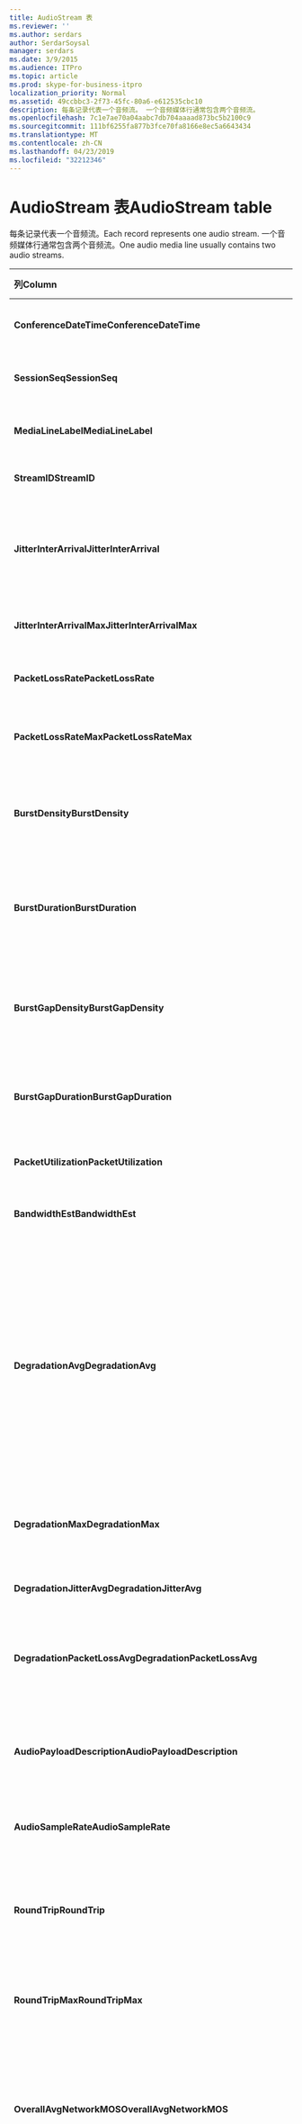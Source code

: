 ```yaml
---
title: AudioStream 表
ms.reviewer: ''
ms.author: serdars
author: SerdarSoysal
manager: serdars
ms.date: 3/9/2015
ms.audience: ITPro
ms.topic: article
ms.prod: skype-for-business-itpro
localization_priority: Normal
ms.assetid: 49ccbbc3-2f73-45fc-80a6-e612535cbc10
description: 每条记录代表一个音频流。 一个音频媒体行通常包含两个音频流。
ms.openlocfilehash: 7c1e7ae70a04aabc7db704aaaad873bc5b2100c9
ms.sourcegitcommit: 111bf6255fa877b3fce70fa8166e8ec5a6643434
ms.translationtype: MT
ms.contentlocale: zh-CN
ms.lasthandoff: 04/23/2019
ms.locfileid: "32212346"
---
```

# <a name="audiostream-table"></a><span data-ttu-id="0cbac-104">AudioStream 表</span><span class="sxs-lookup"><span data-stu-id="0cbac-104">AudioStream table</span></span>
 
<span data-ttu-id="0cbac-105">每条记录代表一个音频流。</span><span class="sxs-lookup"><span data-stu-id="0cbac-105">Each record represents one audio stream.</span></span> <span data-ttu-id="0cbac-106">一个音频媒体行通常包含两个音频流。</span><span class="sxs-lookup"><span data-stu-id="0cbac-106">One audio media line usually contains two audio streams.</span></span>
  
|<span data-ttu-id="0cbac-107">列</span><span class="sxs-lookup"><span data-stu-id="0cbac-107">Column</span></span>|<span data-ttu-id="0cbac-108">数据类型</span><span class="sxs-lookup"><span data-stu-id="0cbac-108">Data Type</span></span>|<span data-ttu-id="0cbac-109">键/索引</span><span class="sxs-lookup"><span data-stu-id="0cbac-109">Key/Index</span></span>|<span data-ttu-id="0cbac-110">详细信息</span><span class="sxs-lookup"><span data-stu-id="0cbac-110">Details</span></span>|
|:-----|:-----|:-----|:-----|
|<span data-ttu-id="0cbac-111">**ConferenceDateTime**</span><span class="sxs-lookup"><span data-stu-id="0cbac-111">**ConferenceDateTime**</span></span> <br/> |<span data-ttu-id="0cbac-112">datetime</span><span class="sxs-lookup"><span data-stu-id="0cbac-112">datetime</span></span>  <br/> |<span data-ttu-id="0cbac-113">Primary</span><span class="sxs-lookup"><span data-stu-id="0cbac-113">Primary</span></span>  <br/> |<span data-ttu-id="0cbac-114">引用[自 MediaLine table](medialine-0.md)。</span><span class="sxs-lookup"><span data-stu-id="0cbac-114">Referenced from the [MediaLine table](medialine-0.md).</span></span>  <br/> |
|<span data-ttu-id="0cbac-115">**SessionSeq**</span><span class="sxs-lookup"><span data-stu-id="0cbac-115">**SessionSeq**</span></span> <br/> |<span data-ttu-id="0cbac-116">int</span><span class="sxs-lookup"><span data-stu-id="0cbac-116">int</span></span>  <br/> |<span data-ttu-id="0cbac-117">Primary</span><span class="sxs-lookup"><span data-stu-id="0cbac-117">Primary</span></span>  <br/> |<span data-ttu-id="0cbac-118">引用[自 MediaLine table](medialine-0.md)。</span><span class="sxs-lookup"><span data-stu-id="0cbac-118">Referenced from the [MediaLine table](medialine-0.md).</span></span>  <br/> |
|<span data-ttu-id="0cbac-119">**MediaLineLabel**</span><span class="sxs-lookup"><span data-stu-id="0cbac-119">**MediaLineLabel**</span></span> <br/> |<span data-ttu-id="0cbac-120">tinyint</span><span class="sxs-lookup"><span data-stu-id="0cbac-120">tinyint</span></span>  <br/> |<span data-ttu-id="0cbac-121">Primary</span><span class="sxs-lookup"><span data-stu-id="0cbac-121">Primary</span></span>  <br/> |<span data-ttu-id="0cbac-122">引用[自 MediaLine table](medialine-0.md)。</span><span class="sxs-lookup"><span data-stu-id="0cbac-122">Referenced from the [MediaLine table](medialine-0.md).</span></span>  <br/> |
|<span data-ttu-id="0cbac-123">**StreamID**</span><span class="sxs-lookup"><span data-stu-id="0cbac-123">**StreamID**</span></span> <br/> |<span data-ttu-id="0cbac-124">int</span><span class="sxs-lookup"><span data-stu-id="0cbac-124">int</span></span>  <br/> |<span data-ttu-id="0cbac-125">Primary</span><span class="sxs-lookup"><span data-stu-id="0cbac-125">Primary</span></span>  <br/> |<span data-ttu-id="0cbac-126">媒体行中的唯一 ID。</span><span class="sxs-lookup"><span data-stu-id="0cbac-126">Unique ID within a media line.</span></span>  <br/> |
|<span data-ttu-id="0cbac-127">**JitterInterArrival**</span><span class="sxs-lookup"><span data-stu-id="0cbac-127">**JitterInterArrival**</span></span> <br/> |<span data-ttu-id="0cbac-128">int</span><span class="sxs-lookup"><span data-stu-id="0cbac-128">int</span></span>  <br/> | <br/> |<span data-ttu-id="0cbac-129">实时控制协议 (RTCP) 统计信息中的平均网络抖动。</span><span class="sxs-lookup"><span data-stu-id="0cbac-129">Average network jitter from Real Time Control Protocol (RTCP) statistics.</span></span>  <br/> |
|<span data-ttu-id="0cbac-130">**JitterInterArrivalMax**</span><span class="sxs-lookup"><span data-stu-id="0cbac-130">**JitterInterArrivalMax**</span></span> <br/> |<span data-ttu-id="0cbac-131">int</span><span class="sxs-lookup"><span data-stu-id="0cbac-131">int</span></span>  <br/> | <br/> |<span data-ttu-id="0cbac-132">呼叫期间的最大网络抖动。</span><span class="sxs-lookup"><span data-stu-id="0cbac-132">Maximum network jitter during the call.</span></span>  <br/> |
|<span data-ttu-id="0cbac-133">**PacketLossRate**</span><span class="sxs-lookup"><span data-stu-id="0cbac-133">**PacketLossRate**</span></span> <br/> |<span data-ttu-id="0cbac-134">decimal(5,4)</span><span class="sxs-lookup"><span data-stu-id="0cbac-134">decimal(5,4)</span></span>  <br/> | <br/> |<span data-ttu-id="0cbac-135">呼叫期间的平均数据包丢失率。</span><span class="sxs-lookup"><span data-stu-id="0cbac-135">Average packet loss rate during the call.</span></span>  <br/> |
|<span data-ttu-id="0cbac-136">**PacketLossRateMax**</span><span class="sxs-lookup"><span data-stu-id="0cbac-136">**PacketLossRateMax**</span></span> <br/> |<span data-ttu-id="0cbac-137">decimal(5,4)</span><span class="sxs-lookup"><span data-stu-id="0cbac-137">decimal(5,4)</span></span>  <br/> | <br/> |<span data-ttu-id="0cbac-138">呼叫期间观测到的最大的数据包丢失。</span><span class="sxs-lookup"><span data-stu-id="0cbac-138">Maximum packet loss observed during the call.</span></span>  <br/> |
|<span data-ttu-id="0cbac-139">**BurstDensity**</span><span class="sxs-lookup"><span data-stu-id="0cbac-139">**BurstDensity**</span></span> <br/> |<span data-ttu-id="0cbac-140">decimal(9,4)</span><span class="sxs-lookup"><span data-stu-id="0cbac-140">decimal(9,4)</span></span>  <br/> | <br/> |<span data-ttu-id="0cbac-141">在呼叫过程中出现间歇的数据包丢失的平均密度。</span><span class="sxs-lookup"><span data-stu-id="0cbac-141">Average density of packet Loss during bursts of losses during the call.</span></span>  <br/> |
|<span data-ttu-id="0cbac-142">**BurstDuration**</span><span class="sxs-lookup"><span data-stu-id="0cbac-142">**BurstDuration**</span></span> <br/> |<span data-ttu-id="0cbac-143">int</span><span class="sxs-lookup"><span data-stu-id="0cbac-143">int</span></span>  <br/> | <br/> |<span data-ttu-id="0cbac-144">在呼叫过程中出现间歇的数据包丢失的平均持续时间。</span><span class="sxs-lookup"><span data-stu-id="0cbac-144">Average duration of packet loss during bursts of losses during the call.</span></span>  <br/> |
|<span data-ttu-id="0cbac-145">**BurstGapDensity**</span><span class="sxs-lookup"><span data-stu-id="0cbac-145">**BurstGapDensity**</span></span> <br/> |<span data-ttu-id="0cbac-146">decimal(9,4)</span><span class="sxs-lookup"><span data-stu-id="0cbac-146">decimal(9,4)</span></span>  <br/> | <br/> |<span data-ttu-id="0cbac-147">间歇的数据包丢失之间出现间隙期间数据包丢失的平均密度。</span><span class="sxs-lookup"><span data-stu-id="0cbac-147">Average density of packet loss during gaps between bursts of packet loss.</span></span>  <br/> |
|<span data-ttu-id="0cbac-148">**BurstGapDuration**</span><span class="sxs-lookup"><span data-stu-id="0cbac-148">**BurstGapDuration**</span></span> <br/> |<span data-ttu-id="0cbac-149">int</span><span class="sxs-lookup"><span data-stu-id="0cbac-149">int</span></span>  <br/> | <br/> |<span data-ttu-id="0cbac-150">间歇的数据包丢失之间出现间隙的平均持续时间。</span><span class="sxs-lookup"><span data-stu-id="0cbac-150">Average duration of gaps between bursts of packet loss.</span></span>  <br/> |
|<span data-ttu-id="0cbac-151">**PacketUtilization**</span><span class="sxs-lookup"><span data-stu-id="0cbac-151">**PacketUtilization**</span></span> <br/> |<span data-ttu-id="0cbac-152">Int</span><span class="sxs-lookup"><span data-stu-id="0cbac-152">Int</span></span>  <br/> | <br/> |<span data-ttu-id="0cbac-153">音频流的数据包计数。</span><span class="sxs-lookup"><span data-stu-id="0cbac-153">Packet count for the audio stream.</span></span>  <br/> |
|<span data-ttu-id="0cbac-154">**BandwidthEst**</span><span class="sxs-lookup"><span data-stu-id="0cbac-154">**BandwidthEst**</span></span> <br/> |<span data-ttu-id="0cbac-155">Int</span><span class="sxs-lookup"><span data-stu-id="0cbac-155">Int</span></span>  <br/> | <br/> |<span data-ttu-id="0cbac-156">音频流的带宽预估。</span><span class="sxs-lookup"><span data-stu-id="0cbac-156">Bandwidth estimates for the audio stream.</span></span>  <br/> |
|<span data-ttu-id="0cbac-157">**DegradationAvg**</span><span class="sxs-lookup"><span data-stu-id="0cbac-157">**DegradationAvg**</span></span> <br/> |<span data-ttu-id="0cbac-158">decimal(3,2)</span><span class="sxs-lookup"><span data-stu-id="0cbac-158">decimal(3,2)</span></span>  <br/> | <br/> |<span data-ttu-id="0cbac-159">用于整个呼叫的网络 MOS 性能降低。</span><span class="sxs-lookup"><span data-stu-id="0cbac-159">Network MOS Degradation for the whole call.</span></span> <span data-ttu-id="0cbac-160">范围是 0.0 为 5.0。</span><span class="sxs-lookup"><span data-stu-id="0cbac-160">Range is 0.0 to 5.0.</span></span> <span data-ttu-id="0cbac-161">此指标显示网络 MOS 减少由于抖动和丢包的量。</span><span class="sxs-lookup"><span data-stu-id="0cbac-161">This metric shows the amount the Network MOS was reduced because of jitter and packet loss.</span></span> <span data-ttu-id="0cbac-162">可接受的质量，它应小于 0.5。</span><span class="sxs-lookup"><span data-stu-id="0cbac-162">For acceptable quality it should less than 0.5.</span></span>  <br/> |
|<span data-ttu-id="0cbac-163">**DegradationMax**</span><span class="sxs-lookup"><span data-stu-id="0cbac-163">**DegradationMax**</span></span> <br/> |<span data-ttu-id="0cbac-164">decimal(3,2)</span><span class="sxs-lookup"><span data-stu-id="0cbac-164">decimal(3,2)</span></span>  <br/> | <br/> |<span data-ttu-id="0cbac-165">呼叫期间的最大网络 MOS 性能降低。</span><span class="sxs-lookup"><span data-stu-id="0cbac-165">Maximum Network MOS degradation during the call.</span></span>  <br/> |
|<span data-ttu-id="0cbac-166">**DegradationJitterAvg**</span><span class="sxs-lookup"><span data-stu-id="0cbac-166">**DegradationJitterAvg**</span></span> <br/> |<span data-ttu-id="0cbac-167">decimal(3,2)</span><span class="sxs-lookup"><span data-stu-id="0cbac-167">decimal(3,2)</span></span>  <br/> | <br/> |<span data-ttu-id="0cbac-168">抖动导致的网络 MOS 性能降低。</span><span class="sxs-lookup"><span data-stu-id="0cbac-168">Network MOS degradation caused by jitter.</span></span>  <br/> |
|<span data-ttu-id="0cbac-169">**DegradationPacketLossAvg**</span><span class="sxs-lookup"><span data-stu-id="0cbac-169">**DegradationPacketLossAvg**</span></span> <br/> |<span data-ttu-id="0cbac-170">decimal(3,2)</span><span class="sxs-lookup"><span data-stu-id="0cbac-170">decimal(3,2)</span></span>  <br/> | <br/> |<span data-ttu-id="0cbac-171">数据包丢失导致的网络 MOS 性能降低。</span><span class="sxs-lookup"><span data-stu-id="0cbac-171">Network MOS degradation caused by packet loss.</span></span>  <br/> |
|<span data-ttu-id="0cbac-172">**AudioPayloadDescription**</span><span class="sxs-lookup"><span data-stu-id="0cbac-172">**AudioPayloadDescription**</span></span> <br/> |<span data-ttu-id="0cbac-173">int</span><span class="sxs-lookup"><span data-stu-id="0cbac-173">int</span></span>  <br/> |<span data-ttu-id="0cbac-174">外</span><span class="sxs-lookup"><span data-stu-id="0cbac-174">Foreign</span></span>  <br/> |<span data-ttu-id="0cbac-175">音频编解码器用于呼叫，引用自 PayloadDescription 表。</span><span class="sxs-lookup"><span data-stu-id="0cbac-175">The audio Codec used for the call, referenced from PayloadDescription Table.</span></span>  <br/> |
|<span data-ttu-id="0cbac-176">**AudioSampleRate**</span><span class="sxs-lookup"><span data-stu-id="0cbac-176">**AudioSampleRate**</span></span> <br/> |<span data-ttu-id="0cbac-177">int</span><span class="sxs-lookup"><span data-stu-id="0cbac-177">int</span></span>  <br/> | <br/> |<span data-ttu-id="0cbac-178">音频流的采样率。</span><span class="sxs-lookup"><span data-stu-id="0cbac-178">Sampling rate for the audio stream.</span></span>  <br/> |
|<span data-ttu-id="0cbac-179">**RoundTrip**</span><span class="sxs-lookup"><span data-stu-id="0cbac-179">**RoundTrip**</span></span> <br/> |<span data-ttu-id="0cbac-180">int</span><span class="sxs-lookup"><span data-stu-id="0cbac-180">int</span></span>  <br/> | <br/> |<span data-ttu-id="0cbac-181">RTCP 统计信息中的来回行程时间。</span><span class="sxs-lookup"><span data-stu-id="0cbac-181">Round trip time from RTCP statistics.</span></span> <span data-ttu-id="0cbac-182">可接受的质量应小于为 100 毫秒。</span><span class="sxs-lookup"><span data-stu-id="0cbac-182">For acceptable quality this should be less than 100ms.</span></span>  <br/> |
|<span data-ttu-id="0cbac-183">**RoundTripMax**</span><span class="sxs-lookup"><span data-stu-id="0cbac-183">**RoundTripMax**</span></span> <br/> |<span data-ttu-id="0cbac-184">int</span><span class="sxs-lookup"><span data-stu-id="0cbac-184">int</span></span>  <br/> | <br/> |<span data-ttu-id="0cbac-185">音频流的最大来回行程时间。</span><span class="sxs-lookup"><span data-stu-id="0cbac-185">Maximum round trip time for the audio stream.</span></span>  <br/> |
|<span data-ttu-id="0cbac-186">**OverallAvgNetworkMOS**</span><span class="sxs-lookup"><span data-stu-id="0cbac-186">**OverallAvgNetworkMOS**</span></span> <br/> |<span data-ttu-id="0cbac-187">decimal(3,2)</span><span class="sxs-lookup"><span data-stu-id="0cbac-187">decimal(3,2)</span></span>  <br/> | <br/> |<span data-ttu-id="0cbac-188">平均宽带网络 MOS，呼叫。</span><span class="sxs-lookup"><span data-stu-id="0cbac-188">Average wideband Network MOS for the call.</span></span> <span data-ttu-id="0cbac-189">此指标取决于数据包丢失、 抖动和编解码器。</span><span class="sxs-lookup"><span data-stu-id="0cbac-189">This metric depends on the packet loss, jitter, and codec used.</span></span> <span data-ttu-id="0cbac-190">范围为 [1.0 5.0]。</span><span class="sxs-lookup"><span data-stu-id="0cbac-190">Range is [1.0 to 5.0].</span></span>  <br/> |
|<span data-ttu-id="0cbac-191">**OverallMinNetworkMOS**</span><span class="sxs-lookup"><span data-stu-id="0cbac-191">**OverallMinNetworkMOS**</span></span> <br/> |<span data-ttu-id="0cbac-192">decimal(3,2)</span><span class="sxs-lookup"><span data-stu-id="0cbac-192">decimal(3,2)</span></span>  <br/> | <br/> |<span data-ttu-id="0cbac-193">最小宽带网络 MOS，呼叫。</span><span class="sxs-lookup"><span data-stu-id="0cbac-193">The minimum wideband Network MOS for the call.</span></span>  <br/> |
|<span data-ttu-id="0cbac-194">**SendListenMOS**</span><span class="sxs-lookup"><span data-stu-id="0cbac-194">**SendListenMOS**</span></span> <br/> |<span data-ttu-id="0cbac-195">decimal(3,2)</span><span class="sxs-lookup"><span data-stu-id="0cbac-195">decimal(3,2)</span></span>  <br/> | <br/> |<span data-ttu-id="0cbac-196">平均预测的宽带倾听 MOS 得分音频发送，包括语音级别、 噪音级别和捕获设备特征。</span><span class="sxs-lookup"><span data-stu-id="0cbac-196">The average predicted wideband Listening MOS score for audio sent, including speech level, noise level and capture device characteristics.</span></span>  <br/> |
|<span data-ttu-id="0cbac-197">**SendListenMOSMin**</span><span class="sxs-lookup"><span data-stu-id="0cbac-197">**SendListenMOSMin**</span></span> <br/> |<span data-ttu-id="0cbac-198">decimal(3,2)</span><span class="sxs-lookup"><span data-stu-id="0cbac-198">decimal(3,2)</span></span>  <br/> | <br/> |<span data-ttu-id="0cbac-199">呼叫最小 SendListenMOS。</span><span class="sxs-lookup"><span data-stu-id="0cbac-199">The minimum SendListenMOS for the call.</span></span>  <br/> |
|<span data-ttu-id="0cbac-200">**RecvListenMOS**</span><span class="sxs-lookup"><span data-stu-id="0cbac-200">**RecvListenMOS**</span></span> <br/> |<span data-ttu-id="0cbac-201">decimal(3,2)</span><span class="sxs-lookup"><span data-stu-id="0cbac-201">decimal(3,2)</span></span>  <br/> | <br/> |<span data-ttu-id="0cbac-202">从网络包括语音级别、 噪音级别、 编解码器、 网络条件和捕获设备特征接收音频的平均预测的宽带倾听 MOS 得分。</span><span class="sxs-lookup"><span data-stu-id="0cbac-202">The average predicted wideband Listening MOS score for audio received from the network including speech level, noise level, codec, network conditions and capture device characteristics.</span></span>  <br/> |
|<span data-ttu-id="0cbac-203">**RecvListenMOSMin**</span><span class="sxs-lookup"><span data-stu-id="0cbac-203">**RecvListenMOSMin**</span></span> <br/> |<span data-ttu-id="0cbac-204">decimal(3,2)</span><span class="sxs-lookup"><span data-stu-id="0cbac-204">decimal(3,2)</span></span>  <br/> | <br/> |<span data-ttu-id="0cbac-205">呼叫最小 RecvListenMOS。</span><span class="sxs-lookup"><span data-stu-id="0cbac-205">The minimum RecvListenMOS for the call.</span></span>  <br/> |
|<span data-ttu-id="0cbac-206">**AudioFECUsed**</span><span class="sxs-lookup"><span data-stu-id="0cbac-206">**AudioFECUsed**</span></span> <br/> |<span data-ttu-id="0cbac-207">bit</span><span class="sxs-lookup"><span data-stu-id="0cbac-207">bit</span></span>  <br/> ||<span data-ttu-id="0cbac-208">标志指示音频 FEC 已用于呼叫。</span><span class="sxs-lookup"><span data-stu-id="0cbac-208">Flag indicating if audio FEC was used for the call.</span></span>  <br/> |
|<span data-ttu-id="0cbac-209">**RatioConcealedSamplesAvg**</span><span class="sxs-lookup"><span data-stu-id="0cbac-209">**RatioConcealedSamplesAvg**</span></span> <br/> |<span data-ttu-id="0cbac-210">decimal(5,2)</span><span class="sxs-lookup"><span data-stu-id="0cbac-210">decimal(5,2)</span></span>  <br/> ||<span data-ttu-id="0cbac-211">生成的典型示例音频样本隐藏样本数的平均比率。</span><span class="sxs-lookup"><span data-stu-id="0cbac-211">Average ratio of concealed samples generated by audio healing to typical samples.</span></span>  <br/> |
|<span data-ttu-id="0cbac-212">**RatioStretchedSamplesAvg**</span><span class="sxs-lookup"><span data-stu-id="0cbac-212">**RatioStretchedSamplesAvg**</span></span> <br/> |<span data-ttu-id="0cbac-213">decimal(5,2)</span><span class="sxs-lookup"><span data-stu-id="0cbac-213">decimal(5,2)</span></span>  <br/> ||<span data-ttu-id="0cbac-214">通过典型示例的音频修复生成的拉伸样本数的平均比率。</span><span class="sxs-lookup"><span data-stu-id="0cbac-214">Average ratio of stretched samples generated by audio healing to typical samples.</span></span>  <br/> |
|<span data-ttu-id="0cbac-215">**RatioCompressedSamplesAvg**</span><span class="sxs-lookup"><span data-stu-id="0cbac-215">**RatioCompressedSamplesAvg**</span></span> <br/> |<span data-ttu-id="0cbac-216">decimal(5,2)</span><span class="sxs-lookup"><span data-stu-id="0cbac-216">decimal(5,2)</span></span>  <br/> ||<span data-ttu-id="0cbac-217">生成的典型示例的音频修复的压缩样本数的平均比率。</span><span class="sxs-lookup"><span data-stu-id="0cbac-217">Average ratio of compressed samples generated by audio healing to typical samples.</span></span>  <br/> |
|<span data-ttu-id="0cbac-218">**入站**</span><span class="sxs-lookup"><span data-stu-id="0cbac-218">**Inbound**</span></span> <br/> |<span data-ttu-id="0cbac-219">bit</span><span class="sxs-lookup"><span data-stu-id="0cbac-219">bit</span></span>  <br/> | <br/> |<span data-ttu-id="0cbac-220">已收到接收端的流数据。</span><span class="sxs-lookup"><span data-stu-id="0cbac-220">Stream data on receiver side is received.</span></span>  <br/> |
|<span data-ttu-id="0cbac-221">**出站**</span><span class="sxs-lookup"><span data-stu-id="0cbac-221">**Outbound**</span></span> <br/> |<span data-ttu-id="0cbac-222">bit</span><span class="sxs-lookup"><span data-stu-id="0cbac-222">bit</span></span>  <br/> | <br/> |<span data-ttu-id="0cbac-223">已收到发送端的流数据。</span><span class="sxs-lookup"><span data-stu-id="0cbac-223">Stream data on sender side is received.</span></span>  <br/> |
|<span data-ttu-id="0cbac-224">**SenderIsCallerPAI**</span><span class="sxs-lookup"><span data-stu-id="0cbac-224">**SenderIsCallerPAI**</span></span> <br/> |<span data-ttu-id="0cbac-225">bit</span><span class="sxs-lookup"><span data-stu-id="0cbac-225">bit</span></span>  <br/> | <br/> |<span data-ttu-id="0cbac-226">1 表示流方向从呼叫者到被叫方。</span><span class="sxs-lookup"><span data-stu-id="0cbac-226">1 means the stream direction is from the caller to the callee.</span></span>  <br/> <span data-ttu-id="0cbac-227">0 表示流方向从被叫方到呼叫者。</span><span class="sxs-lookup"><span data-stu-id="0cbac-227">0 means the stream direction is from the callee to the caller.</span></span>  <br/> |
|<span data-ttu-id="0cbac-228">**JitterInterArrivalSD**</span><span class="sxs-lookup"><span data-stu-id="0cbac-228">**JitterInterArrivalSD**</span></span> <br/> |<span data-ttu-id="0cbac-229">float</span><span class="sxs-lookup"><span data-stu-id="0cbac-229">float</span></span>  <br/> ||<span data-ttu-id="0cbac-230">抖动到达时间的标准偏差。</span><span class="sxs-lookup"><span data-stu-id="0cbac-230">Standard deviation for jitter arrival times.</span></span>  <br/> <span data-ttu-id="0cbac-231">此列是在 Microsoft Lync Server 2013 中引入的。</span><span class="sxs-lookup"><span data-stu-id="0cbac-231">This column was introduced in Microsoft Lync Server 2013.</span></span>  <br/> |
|<span data-ttu-id="0cbac-232">**ConcealRatioMax**</span><span class="sxs-lookup"><span data-stu-id="0cbac-232">**ConcealRatioMax**</span></span> <br/> |<span data-ttu-id="0cbac-233">float</span><span class="sxs-lookup"><span data-stu-id="0cbac-233">float</span></span>  <br/> ||<span data-ttu-id="0cbac-234">修复程序隐藏的数据包的最大比率。</span><span class="sxs-lookup"><span data-stu-id="0cbac-234">Maximum ratio of packets concealed by the healer.</span></span>  <br/> <span data-ttu-id="0cbac-235">此列是在 Microsoft Lync Server 2013 中引入的。</span><span class="sxs-lookup"><span data-stu-id="0cbac-235">This column was introduced in Microsoft Lync Server 2013.</span></span>  <br/> |
|<span data-ttu-id="0cbac-236">**ConcealRatioSD**</span><span class="sxs-lookup"><span data-stu-id="0cbac-236">**ConcealRatioSD**</span></span> <br/> |<span data-ttu-id="0cbac-237">float</span><span class="sxs-lookup"><span data-stu-id="0cbac-237">float</span></span>  <br/> ||<span data-ttu-id="0cbac-238">修复程序隐藏的数据包的比率的标准偏差。</span><span class="sxs-lookup"><span data-stu-id="0cbac-238">Standard deviation for the ratio of packets concealed by the healer.</span></span>  <br/> <span data-ttu-id="0cbac-239">此列是在 Microsoft Lync Server 2013 中引入的。</span><span class="sxs-lookup"><span data-stu-id="0cbac-239">This column was introduced in Microsoft Lync Server 2013.</span></span>  <br/> |
|<span data-ttu-id="0cbac-240">**HealerPacketDropRatio**</span><span class="sxs-lookup"><span data-stu-id="0cbac-240">**HealerPacketDropRatio**</span></span> <br/> |<span data-ttu-id="0cbac-241">float</span><span class="sxs-lookup"><span data-stu-id="0cbac-241">float</span></span>  <br/> ||<span data-ttu-id="0cbac-242">收到的数据包的总数比较修复程序丢弃的数据包的比率。</span><span class="sxs-lookup"><span data-stu-id="0cbac-242">Ratio of packets dropped by the healer compared to the total number of packets received.</span></span>  <br/> <span data-ttu-id="0cbac-243">此列是在 Microsoft Lync Server 2013 中引入的。</span><span class="sxs-lookup"><span data-stu-id="0cbac-243">This column was introduced in Microsoft Lync Server 2013.</span></span>  <br/> |
|<span data-ttu-id="0cbac-244">**HealerFECPacketUsedRatio**</span><span class="sxs-lookup"><span data-stu-id="0cbac-244">**HealerFECPacketUsedRatio**</span></span> <br/> |<span data-ttu-id="0cbac-245">float</span><span class="sxs-lookup"><span data-stu-id="0cbac-245">float</span></span>  <br/> ||<span data-ttu-id="0cbac-246">使用前向纠错数据包与收到的数据包的总数的比率。</span><span class="sxs-lookup"><span data-stu-id="0cbac-246">Ratio of used forward error correction packets compared to the total number of packets received.</span></span>  <br/> <span data-ttu-id="0cbac-247">此列是在 Microsoft Lync Server 2013 中引入的。</span><span class="sxs-lookup"><span data-stu-id="0cbac-247">This column was introduced in Microsoft Lync Server 2013.</span></span>  <br/> |
|<span data-ttu-id="0cbac-248">**MaxCompressedSamples**</span><span class="sxs-lookup"><span data-stu-id="0cbac-248">**MaxCompressedSamples**</span></span> <br/> |<span data-ttu-id="0cbac-249">float</span><span class="sxs-lookup"><span data-stu-id="0cbac-249">float</span></span>  <br/> ||<span data-ttu-id="0cbac-250">修复程序压缩的音频数据包的最大数量。</span><span class="sxs-lookup"><span data-stu-id="0cbac-250">Maximum number of audio packets that were compressed by the healer.</span></span>  <br/> <span data-ttu-id="0cbac-251">此列是在 Microsoft Lync Server 2013 中引入的。</span><span class="sxs-lookup"><span data-stu-id="0cbac-251">This column was introduced in Microsoft Lync Server 2013.</span></span>  <br/> |
|<span data-ttu-id="0cbac-252">**LossCongestionPercent**</span><span class="sxs-lookup"><span data-stu-id="0cbac-252">**LossCongestionPercent**</span></span> <br/> |<span data-ttu-id="0cbac-253">float</span><span class="sxs-lookup"><span data-stu-id="0cbac-253">float</span></span>  <br/> ||<span data-ttu-id="0cbac-254">指示呼叫处于损耗拥塞状态的时间的时间的百分比。</span><span class="sxs-lookup"><span data-stu-id="0cbac-254">Indicates the percentage of the time when the call was in a loss congestion state.</span></span>  <br/> <span data-ttu-id="0cbac-255">此列是在 Microsoft Lync Server 2013 中引入的。</span><span class="sxs-lookup"><span data-stu-id="0cbac-255">This column was introduced in Microsoft Lync Server 2013.</span></span>  <br/> |
|<span data-ttu-id="0cbac-256">**DelayCongestionPercent**</span><span class="sxs-lookup"><span data-stu-id="0cbac-256">**DelayCongestionPercent**</span></span> <br/> |<span data-ttu-id="0cbac-257">float</span><span class="sxs-lookup"><span data-stu-id="0cbac-257">float</span></span>  <br/> ||<span data-ttu-id="0cbac-258">指示在此期间导致出现拥塞的网络数据包延迟到达的呼叫的百分比。</span><span class="sxs-lookup"><span data-stu-id="0cbac-258">Indicates the percentage of the call during which congestion was caused by the delayed arrival of network packets.</span></span>  <br/> <span data-ttu-id="0cbac-259">此列是在 Microsoft Lync Server 2013 中引入的。</span><span class="sxs-lookup"><span data-stu-id="0cbac-259">This column was introduced in Microsoft Lync Server 2013.</span></span>  <br/> |
|<span data-ttu-id="0cbac-260">**ContentionDetectedPercent**</span><span class="sxs-lookup"><span data-stu-id="0cbac-260">**ContentionDetectedPercent**</span></span> <br/> |<span data-ttu-id="0cbac-261">float</span><span class="sxs-lookup"><span data-stu-id="0cbac-261">float</span></span>  <br/> ||<span data-ttu-id="0cbac-262">指示呼叫被竞争时网络资源的时间的百分比。</span><span class="sxs-lookup"><span data-stu-id="0cbac-262">Indicates the percentage of the time when the call was competing for network resources.</span></span>  <br/> <span data-ttu-id="0cbac-263">此列是在 Microsoft Lync Server 2013 中引入的。</span><span class="sxs-lookup"><span data-stu-id="0cbac-263">This column was introduced in Microsoft Lync Server 2013.</span></span>  <br/> |
|<span data-ttu-id="0cbac-264">**BandwidthEstMin**</span><span class="sxs-lookup"><span data-stu-id="0cbac-264">**BandwidthEstMin**</span></span> <br/> |<span data-ttu-id="0cbac-265">int</span><span class="sxs-lookup"><span data-stu-id="0cbac-265">int</span></span>  <br/> ||<span data-ttu-id="0cbac-266">呼叫期间度量的最小带宽估计量。</span><span class="sxs-lookup"><span data-stu-id="0cbac-266">Minimum amount of bandwidth estimation measured during the call.</span></span>  <br/> <span data-ttu-id="0cbac-267">此列是在 Microsoft Lync Server 2013 中引入的。</span><span class="sxs-lookup"><span data-stu-id="0cbac-267">This column was introduced in Microsoft Lync Server 2013.</span></span>  <br/> |
|<span data-ttu-id="0cbac-268">**BandwidthEstMax**</span><span class="sxs-lookup"><span data-stu-id="0cbac-268">**BandwidthEstMax**</span></span> <br/> |<span data-ttu-id="0cbac-269">int</span><span class="sxs-lookup"><span data-stu-id="0cbac-269">int</span></span>  <br/> ||<span data-ttu-id="0cbac-270">呼叫期间度量的最大带宽估计量。</span><span class="sxs-lookup"><span data-stu-id="0cbac-270">Maximum amount of bandwidth estimation measured during the call.</span></span>  <br/> <span data-ttu-id="0cbac-271">此列是在 Microsoft Lync Server 2013 中引入的。</span><span class="sxs-lookup"><span data-stu-id="0cbac-271">This column was introduced in Microsoft Lync Server 2013.</span></span>  <br/> |
|<span data-ttu-id="0cbac-272">**BandwidthEstStdDev**</span><span class="sxs-lookup"><span data-stu-id="0cbac-272">**BandwidthEstStdDev**</span></span> <br/> |<span data-ttu-id="0cbac-273">int</span><span class="sxs-lookup"><span data-stu-id="0cbac-273">int</span></span>  <br/> ||<span data-ttu-id="0cbac-274">呼叫期间度量的带宽估计的标准偏差。</span><span class="sxs-lookup"><span data-stu-id="0cbac-274">Standard deviation of the bandwidth estimation measured during the call.</span></span>  <br/> <span data-ttu-id="0cbac-275">此列是在 Microsoft Lync Server 2013 中引入的。</span><span class="sxs-lookup"><span data-stu-id="0cbac-275">This column was introduced in Microsoft Lync Server 2013.</span></span>  <br/> |
|<span data-ttu-id="0cbac-276">**BandwidthEstAvge**</span><span class="sxs-lookup"><span data-stu-id="0cbac-276">**BandwidthEstAvge**</span></span> <br/> |<span data-ttu-id="0cbac-277">int</span><span class="sxs-lookup"><span data-stu-id="0cbac-277">int</span></span>  <br/> ||<span data-ttu-id="0cbac-278">呼叫期间度量的平均带宽估计量。</span><span class="sxs-lookup"><span data-stu-id="0cbac-278">Average amount of bandwidth estimation measured during the call.</span></span>  <br/> <span data-ttu-id="0cbac-279">此列是在 Microsoft Lync Server 2013 中引入的。</span><span class="sxs-lookup"><span data-stu-id="0cbac-279">This column was introduced in Microsoft Lync Server 2013.</span></span>  <br/> |
|<span data-ttu-id="0cbac-280">**RelativeOneWayTotal**</span><span class="sxs-lookup"><span data-stu-id="0cbac-280">**RelativeOneWayTotal**</span></span> <br/> |<span data-ttu-id="0cbac-281">float</span><span class="sxs-lookup"><span data-stu-id="0cbac-281">float</span></span>  <br/> ||<span data-ttu-id="0cbac-282">单向滞后时间总量。</span><span class="sxs-lookup"><span data-stu-id="0cbac-282">Total amount of one-way latency.</span></span> <span data-ttu-id="0cbac-283">相对单向延迟测量客户端和服务器之间的延迟。</span><span class="sxs-lookup"><span data-stu-id="0cbac-283">Relative one-way latency measures the delay between the client and the server.</span></span>  <br/> <span data-ttu-id="0cbac-284">此列是在 Microsoft Lync Server 2013 中引入的。</span><span class="sxs-lookup"><span data-stu-id="0cbac-284">This column was introduced in Microsoft Lync Server 2013.</span></span>  <br/> |
|<span data-ttu-id="0cbac-285">**RelativeOneWayAverage**</span><span class="sxs-lookup"><span data-stu-id="0cbac-285">**RelativeOneWayAverage**</span></span> <br/> |<span data-ttu-id="0cbac-286">float</span><span class="sxs-lookup"><span data-stu-id="0cbac-286">float</span></span>  <br/> ||<span data-ttu-id="0cbac-287">单向延迟的平均量。</span><span class="sxs-lookup"><span data-stu-id="0cbac-287">Average amount of one-way latency.</span></span> <span data-ttu-id="0cbac-288">相对单向延迟测量客户端和服务器之间的延迟。</span><span class="sxs-lookup"><span data-stu-id="0cbac-288">Relative one-way latency measures the delay between the client and the server.</span></span>  <br/> <span data-ttu-id="0cbac-289">此列是在 Microsoft Lync Server 2013 中引入的。</span><span class="sxs-lookup"><span data-stu-id="0cbac-289">This column was introduced in Microsoft Lync Server 2013.</span></span>  <br/> |
|<span data-ttu-id="0cbac-290">**RelativeOneWayMax**</span><span class="sxs-lookup"><span data-stu-id="0cbac-290">**RelativeOneWayMax**</span></span> <br/> |<span data-ttu-id="0cbac-291">float</span><span class="sxs-lookup"><span data-stu-id="0cbac-291">float</span></span>  <br/> ||<span data-ttu-id="0cbac-292">最大单向滞后时间量。</span><span class="sxs-lookup"><span data-stu-id="0cbac-292">Maximum amount of one-way latency.</span></span> <span data-ttu-id="0cbac-293">相对单向延迟测量客户端和服务器之间的延迟。</span><span class="sxs-lookup"><span data-stu-id="0cbac-293">Relative one-way latency measures the delay between the client and the server.</span></span>  <br/> <span data-ttu-id="0cbac-294">此列是在 Microsoft Lync Server 2013 中引入的。</span><span class="sxs-lookup"><span data-stu-id="0cbac-294">This column was introduced in Microsoft Lync Server 2013.</span></span>  <br/> |
|<span data-ttu-id="0cbac-295">**RelativeOneWayBurstOccurrences**</span><span class="sxs-lookup"><span data-stu-id="0cbac-295">**RelativeOneWayBurstOccurrences**</span></span> <br/> |<span data-ttu-id="0cbac-296">int</span><span class="sxs-lookup"><span data-stu-id="0cbac-296">int</span></span>  <br/> ||<span data-ttu-id="0cbac-297">总单向的突发发生次数。</span><span class="sxs-lookup"><span data-stu-id="0cbac-297">Total one-way burst occurrences.</span></span> <span data-ttu-id="0cbac-298">"突发"传输是其中数据排列中而不是稳定的不可预知间歇传输。</span><span class="sxs-lookup"><span data-stu-id="0cbac-298">A "bursty" transmission is a transmission where data flows in unpredictable bursts as opposed to a steady stream.</span></span> <span data-ttu-id="0cbac-299">此指标来衡量客户端和服务器之间的数据流。</span><span class="sxs-lookup"><span data-stu-id="0cbac-299">This metric measures data flow between the client and the server.</span></span>  <br/> <span data-ttu-id="0cbac-300">此列是在 Microsoft Lync Server 2013 中引入的。</span><span class="sxs-lookup"><span data-stu-id="0cbac-300">This column was introduced in Microsoft Lync Server 2013.</span></span>  <br/> |
|<span data-ttu-id="0cbac-301">**RelativeOneWayBurstDensity**</span><span class="sxs-lookup"><span data-stu-id="0cbac-301">**RelativeOneWayBurstDensity**</span></span> <br/> |<span data-ttu-id="0cbac-302">float</span><span class="sxs-lookup"><span data-stu-id="0cbac-302">float</span></span>  <br/> ||<span data-ttu-id="0cbac-303">总单向的突发密度。</span><span class="sxs-lookup"><span data-stu-id="0cbac-303">Total one-way burst density.</span></span> <span data-ttu-id="0cbac-304">"突发"传输是其中数据排列中而不是稳定的不可预知间歇传输。</span><span class="sxs-lookup"><span data-stu-id="0cbac-304">A "bursty" transmission is a transmission where data flows in unpredictable bursts as opposed to a steady stream.</span></span> <span data-ttu-id="0cbac-305">此指标来衡量客户端和服务器之间的数据流。</span><span class="sxs-lookup"><span data-stu-id="0cbac-305">This metric measures data flow between the client and the server.</span></span>  <br/> <span data-ttu-id="0cbac-306">此列是在 Microsoft Lync Server 2013 中引入的。</span><span class="sxs-lookup"><span data-stu-id="0cbac-306">This column was introduced in Microsoft Lync Server 2013.</span></span>  <br/> |
|<span data-ttu-id="0cbac-307">**RelativeOneWayBurstDuration**</span><span class="sxs-lookup"><span data-stu-id="0cbac-307">**RelativeOneWayBurstDuration**</span></span> <br/> |<span data-ttu-id="0cbac-308">float</span><span class="sxs-lookup"><span data-stu-id="0cbac-308">float</span></span>  <br/> ||<span data-ttu-id="0cbac-309">总单向的突发持续时间。</span><span class="sxs-lookup"><span data-stu-id="0cbac-309">Total one-way burst duration.</span></span> <span data-ttu-id="0cbac-310">"突发"传输是其中数据排列中而不是稳定的不可预知间歇传输。</span><span class="sxs-lookup"><span data-stu-id="0cbac-310">A "bursty" transmission is a transmission where data flows in unpredictable bursts as opposed to a steady stream.</span></span> <span data-ttu-id="0cbac-311">此指标来衡量客户端和服务器之间的数据流。</span><span class="sxs-lookup"><span data-stu-id="0cbac-311">This metric measures data flow between the client and the server.</span></span>  <br/> <span data-ttu-id="0cbac-312">此列是在 Microsoft Lync Server 2013 中引入的。</span><span class="sxs-lookup"><span data-stu-id="0cbac-312">This column was introduced in Microsoft Lync Server 2013.</span></span>  <br/> |
|<span data-ttu-id="0cbac-313">**RelativeOneWayGapOccurrences**</span><span class="sxs-lookup"><span data-stu-id="0cbac-313">**RelativeOneWayGapOccurrences**</span></span> <br/> |<span data-ttu-id="0cbac-314">int</span><span class="sxs-lookup"><span data-stu-id="0cbac-314">int</span></span>  <br/> ||<span data-ttu-id="0cbac-315">总单向的间隙发生次数。</span><span class="sxs-lookup"><span data-stu-id="0cbac-315">Total one-way gap occurrences.</span></span> <span data-ttu-id="0cbac-316">"突发"传输是传输其中数据排列中而不是稳定流; 无法预料间歇间隙指示这些间歇之间的延迟。</span><span class="sxs-lookup"><span data-stu-id="0cbac-316">A "bursty" transmission is a transmission where data flows in unpredictable bursts as opposed to a steady stream; gaps indicate delays between these bursts.</span></span> <span data-ttu-id="0cbac-317">此指标来衡量客户端和服务器之间的数据流。</span><span class="sxs-lookup"><span data-stu-id="0cbac-317">This metric measures data flow between the client and the server.</span></span>  <br/> <span data-ttu-id="0cbac-318">此列是在 Microsoft Lync Server 2013 中引入的。</span><span class="sxs-lookup"><span data-stu-id="0cbac-318">This column was introduced in Microsoft Lync Server 2013.</span></span>  <br/> |
|<span data-ttu-id="0cbac-319">**RelativeOneWayGapDensity**</span><span class="sxs-lookup"><span data-stu-id="0cbac-319">**RelativeOneWayGapDensity**</span></span> <br/> |<span data-ttu-id="0cbac-320">float</span><span class="sxs-lookup"><span data-stu-id="0cbac-320">float</span></span>  <br/> ||<span data-ttu-id="0cbac-321">总单向的间隙密度。</span><span class="sxs-lookup"><span data-stu-id="0cbac-321">Total one-way gap density.</span></span> <span data-ttu-id="0cbac-322">"突发"传输是传输其中数据排列中而不是稳定流; 无法预料间歇间隙指示这些间歇之间的延迟。</span><span class="sxs-lookup"><span data-stu-id="0cbac-322">A "bursty" transmission is a transmission where data flows in unpredictable bursts as opposed to a steady stream; gaps indicate delays between these bursts.</span></span> <span data-ttu-id="0cbac-323">此指标来衡量客户端和服务器之间的数据流。</span><span class="sxs-lookup"><span data-stu-id="0cbac-323">This metric measures data flow between the client and the server.</span></span>  <br/> <span data-ttu-id="0cbac-324">此列是在 Microsoft Lync Server 2013 中引入的。</span><span class="sxs-lookup"><span data-stu-id="0cbac-324">This column was introduced in Microsoft Lync Server 2013.</span></span>  <br/> |
|<span data-ttu-id="0cbac-325">**RelativeOneWayGapDuration**</span><span class="sxs-lookup"><span data-stu-id="0cbac-325">**RelativeOneWayGapDuration**</span></span> <br/> |<span data-ttu-id="0cbac-326">float</span><span class="sxs-lookup"><span data-stu-id="0cbac-326">float</span></span>  <br/> ||<span data-ttu-id="0cbac-327">总单向的间隙持续时间。</span><span class="sxs-lookup"><span data-stu-id="0cbac-327">Total one-way gap duration.</span></span> <span data-ttu-id="0cbac-328">"突发"传输是传输其中数据排列中而不是稳定流; 无法预料间歇间隙指示这些间歇之间的延迟。</span><span class="sxs-lookup"><span data-stu-id="0cbac-328">A "bursty" transmission is a transmission where data flows in unpredictable bursts as opposed to a steady stream; gaps indicate delays between these bursts.</span></span> <span data-ttu-id="0cbac-329">此指标来衡量客户端和服务器之间的数据流。</span><span class="sxs-lookup"><span data-stu-id="0cbac-329">This metric measures data flow between the client and the server.</span></span>  <br/> <span data-ttu-id="0cbac-330">此列是在 Microsoft Lync Server 2013 中引入的。</span><span class="sxs-lookup"><span data-stu-id="0cbac-330">This column was introduced in Microsoft Lync Server 2013.</span></span>  <br/> |
|<span data-ttu-id="0cbac-331">**DecodeStereoPercent**</span><span class="sxs-lookup"><span data-stu-id="0cbac-331">**DecodeStereoPercent**</span></span> <br/> |<span data-ttu-id="0cbac-332">float</span><span class="sxs-lookup"><span data-stu-id="0cbac-332">float</span></span>  <br/> ||<span data-ttu-id="0cbac-333">解码为立体声的呼叫的百分比。</span><span class="sxs-lookup"><span data-stu-id="0cbac-333">Percentage of the call decoded as stereo.</span></span>  <br/> <span data-ttu-id="0cbac-334">此列是在 Microsoft Lync Server 2013 中引入的。</span><span class="sxs-lookup"><span data-stu-id="0cbac-334">This column was introduced in Microsoft Lync Server 2013.</span></span>  <br/> |
|<span data-ttu-id="0cbac-335">**AecRenderStereoPercent**</span><span class="sxs-lookup"><span data-stu-id="0cbac-335">**AecRenderStereoPercent**</span></span> <br/> |<span data-ttu-id="0cbac-336">float</span><span class="sxs-lookup"><span data-stu-id="0cbac-336">float</span></span>  <br/> ||<span data-ttu-id="0cbac-337">由回声抑制消除器呈现为立体声的呼叫的百分比。</span><span class="sxs-lookup"><span data-stu-id="0cbac-337">Percentage of the call rendered as stereo by the acoustic echo canceller.</span></span>  <br/> <span data-ttu-id="0cbac-338">此列是在 Microsoft Lync Server 2013 中引入的。</span><span class="sxs-lookup"><span data-stu-id="0cbac-338">This column was introduced in Microsoft Lync Server 2013.</span></span>  <br/> |
|<span data-ttu-id="0cbac-339">**AudioPostFECPLR**</span><span class="sxs-lookup"><span data-stu-id="0cbac-339">**AudioPostFECPLR**</span></span> <br/> |<span data-ttu-id="0cbac-340">float</span><span class="sxs-lookup"><span data-stu-id="0cbac-340">float</span></span>  <br/> ||<span data-ttu-id="0cbac-341">应用前向纠错后的数据包丢失率。</span><span class="sxs-lookup"><span data-stu-id="0cbac-341">Packet loss rate after forward error correction has been applied.</span></span>  <br/> <span data-ttu-id="0cbac-342">此列是在 Microsoft Lync Server 2013 中引入的。</span><span class="sxs-lookup"><span data-stu-id="0cbac-342">This column was introduced in Microsoft Lync Server 2013.</span></span>  <br/> |
|<span data-ttu-id="0cbac-343">**EncodeStereoPercent**</span><span class="sxs-lookup"><span data-stu-id="0cbac-343">**EncodeStereoPercent**</span></span> <br/> |<span data-ttu-id="0cbac-344">float</span><span class="sxs-lookup"><span data-stu-id="0cbac-344">float</span></span>  <br/> ||<span data-ttu-id="0cbac-345">编码为立体声的呼叫的百分比。</span><span class="sxs-lookup"><span data-stu-id="0cbac-345">Percentage of the call encoded as stereo.</span></span>  <br/> <span data-ttu-id="0cbac-346">此列是在 Microsoft Lync Server 2013 中引入的。</span><span class="sxs-lookup"><span data-stu-id="0cbac-346">This column was introduced in Microsoft Lync Server 2013.</span></span>  <br/> |
|<span data-ttu-id="0cbac-347">**AecCaptureStereoPercent**</span><span class="sxs-lookup"><span data-stu-id="0cbac-347">**AecCaptureStereoPercent**</span></span> <br/> |<span data-ttu-id="0cbac-348">float</span><span class="sxs-lookup"><span data-stu-id="0cbac-348">float</span></span>  <br/> ||<span data-ttu-id="0cbac-349">由回声抑制消除器作为立体声捕获的呼叫的百分比。</span><span class="sxs-lookup"><span data-stu-id="0cbac-349">Percentage of the call captured as stereo by the acoustic echo canceller.</span></span>  <br/> <span data-ttu-id="0cbac-350">此列是在 Microsoft Lync Server 2013 中引入的。</span><span class="sxs-lookup"><span data-stu-id="0cbac-350">This column was introduced in Microsoft Lync Server 2013.</span></span>  <br/> |
